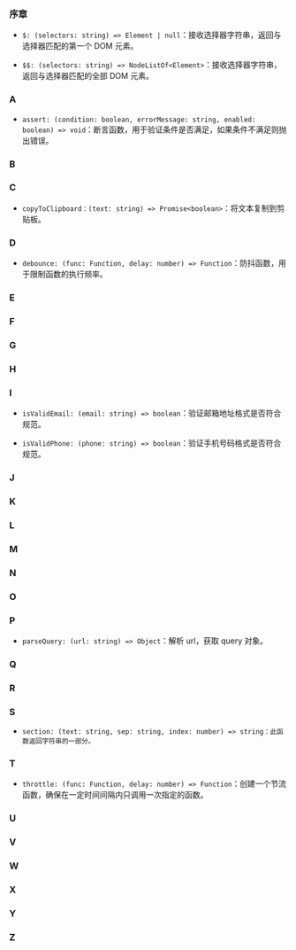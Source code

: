 ### 序章

- `$: (selectors: string) => Element | null`：接收选择器字符串，返回与选择器匹配的第一个 DOM 元素。

- `$$: (selectors: string) => NodeListOf<Element>`：接收选择器字符串，返回与选择器匹配的全部 DOM 元素。

### A

- `assert: (condition: boolean, errorMessage: string, enabled: boolean) => void`：断言函数，用于验证条件是否满足，如果条件不满足则抛出错误。

### B

### C

- `copyToClipboard：(text: string) => Promise<boolean>`：将文本复制到剪贴板。

### D

- `debounce: (func: Function, delay: number) => Function`：防抖函数，用于限制函数的执行频率。

### E

### F

### G

### H

### I

- `isValidEmail: (email: string) => boolean`：验证邮箱地址格式是否符合规范。

- `isValidPhone: (phone: string) => boolean`：验证手机号码格式是否符合规范。

### J

### K

### L

### M

### N

### O

### P

- `parseQuery: (url: string) => Object`：解析 url，获取 query 对象。

### Q

### R

### S

- `section: (text: string, sep: string, index: number) => string：此函数返回字符串的一部分。`

### T

- `throttle: (func: Function, delay: number) => Function`：创建一个节流函数，确保在一定时间间隔内只调用一次指定的函数。

### U

### V

### W

### X

### Y

### Z
